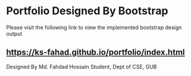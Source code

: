 # Portfolio Designed By Bootstrap
Please visit the following link to view the implemented bootstrap design output
## https://ks-fahad.github.io/portfolio/index.html
Designed By
Md. Fahdad Hossain
Student, Dept of CSE, GUB
